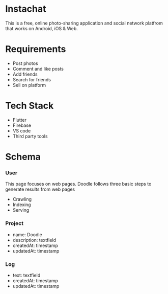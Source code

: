 # Instachat
This is a free, online photo-sharing application and social network platfrom that works on Android, iOS & Web.


# Requirements
- Post photos
- Comment and like posts
- Add friends
- Search for friends
- Sell on platform


# Tech Stack
- Flutter
- Firebase
- VS code
- Third party tools


# Schema

### User

This page focuses on web pages. Doodle follows three basic steps to generate results from web pages

- Crawling
- Indexing
- Serving


### Project

- name: Doodle 
- description: textfield
- createdAt: timestamp
- updatedAt: timestamp

### Log
- text: textfield
- createdAt: timestamp
- updatedAt: timestamp
